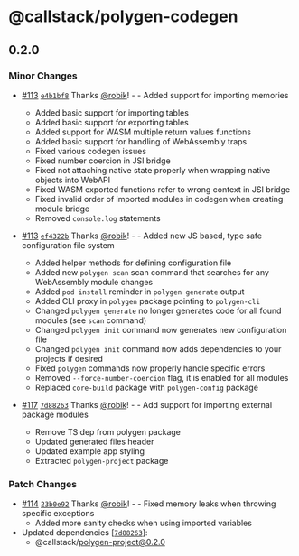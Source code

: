 # @callstack/polygen-codegen

## 0.2.0

### Minor Changes

- [#113](https://github.com/callstackincubator/polygen/pull/113) [`e4b1bf8`](https://github.com/callstackincubator/polygen/commit/e4b1bf886f988c23dc292b40be345eebf662bd01) Thanks [@robik](https://github.com/robik)! - - Added support for importing memories

  - Added basic support for importing tables
  - Added basic support for exporting tables
  - Added support for WASM multiple return values functions
  - Added basic support for handling of WebAssembly traps
  - Fixed various codegen issues
  - Fixed number coercion in JSI bridge
  - Fixed not attaching native state properly when wrapping native objects into WebAPI
  - Fixed WASM exported functions refer to wrong context in JSI bridge
  - Fixed invalid order of imported modules in codegen when creating module bridge
  - Removed `console.log` statements

- [#113](https://github.com/callstackincubator/polygen/pull/113) [`ef4322b`](https://github.com/callstackincubator/polygen/commit/ef4322b8030181b75154ad209153fb9c484587a1) Thanks [@robik](https://github.com/robik)! - - Added new JS based, type safe configuration file system

  - Added helper methods for defining configuration file
  - Added new `polygen scan` scan command that searches for any WebAssembly module changes
  - Added `pod install` reminder in `polygen generate` output
  - Added CLI proxy in `polygen` package pointing to `polygen-cli`
  - Changed `polygen generate` no longer generates code for all found modules (see `scan` command)
  - Changed `polygen init` command now generates new configuration file
  - Changed `polygen init` command now adds dependencies to your projects if desired
  - Fixed `polygen` commands now properly handle specific errors
  - Removed `--force-number-coercion` flag, it is enabled for all modules
  - Replaced `core-build` package with `polygen-config` package

- [#117](https://github.com/callstackincubator/polygen/pull/117) [`7d88263`](https://github.com/callstackincubator/polygen/commit/7d882631f11242109edae11cb3617096d46aec84) Thanks [@robik](https://github.com/robik)! - - Add support for importing external package modules
  - Remove TS dep from polygen package
  - Updated generated files header
  - Updated example app styling
  - Extracted `polygen-project` package

### Patch Changes

- [#114](https://github.com/callstackincubator/polygen/pull/114) [`23b0e92`](https://github.com/callstackincubator/polygen/commit/23b0e92738b4e71013e601449ac3817b704bbd24) Thanks [@robik](https://github.com/robik)! - - Fixed memory leaks when throwing specific exceptions
  - Added more sanity checks when using imported variables
- Updated dependencies [[`7d88263`](https://github.com/callstackincubator/polygen/commit/7d882631f11242109edae11cb3617096d46aec84)]:
  - @callstack/polygen-project@0.2.0
